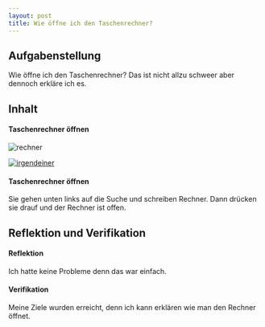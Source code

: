 ```yaml
---
layout: post
title: Wie öffne ich den Taschenrechner?
---
```


## Aufgabenstellung

Wie öffne ich den Taschenrechner? Das ist nicht allzu schweer aber dennoch erkläre ich es.

## Inhalt

#### Taschenrechner öffnen

![rechner](https://i.imgur.com/l8eKyqh.png)


[![irgendeiner](https://iphone-tricks.de/files/2014/01/rechner-wissenschaftlich-1.jpg)](https://www.youtube.com/watch?v=y_kUsJmeKws)

#### Taschenrechner öffnen

Sie gehen unten links auf die Suche und schreiben Rechner. Dann drücken sie drauf und der Rechner ist offen.


## Reflektion und Verifikation

#### Reflektion

Ich hatte keine Probleme denn das war einfach.

#### Verifikation

Meine Ziele wurden erreicht, denn ich kann erklären wie man den Rechner öffnet.

